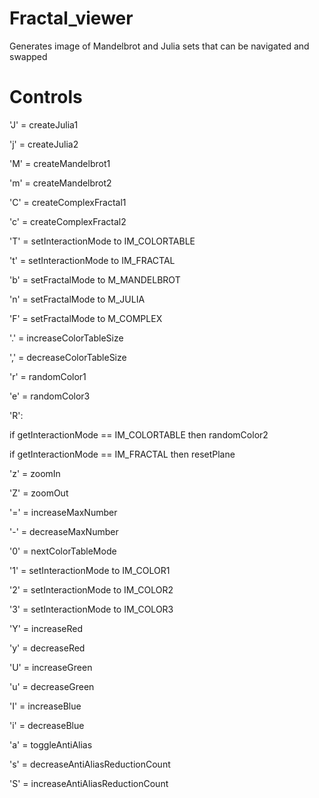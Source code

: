 # Fractal_viewer
Generates image of Mandelbrot and Julia sets that can be navigated and swapped

# Controls
'J' = createJulia1

'j' = createJulia2

'M' = createMandelbrot1

'm' = createMandelbrot2

'C' = createComplexFractal1

'c' = createComplexFractal2

'T' = setInteractionMode to IM_COLORTABLE

't' = setInteractionMode to IM_FRACTAL

'b' = setFractalMode to M_MANDELBROT

'n' = setFractalMode to M_JULIA

'F' = setFractalMode to M_COMPLEX

'.' = increaseColorTableSize

',' = decreaseColorTableSize

'r' = randomColor1

'e' = randomColor3

'R':

if getInteractionMode == IM_COLORTABLE
then randomColor2
  
if getInteractionMode == IM_FRACTAL
then resetPlane
  
'z' = zoomIn

'Z' = zoomOut

'=' = increaseMaxNumber

'-' = decreaseMaxNumber

'0' = nextColorTableMode

'1' = setInteractionMode to IM_COLOR1

'2' = setInteractionMode to IM_COLOR2

'3' = setInteractionMode to IM_COLOR3

'Y' = increaseRed

'y' = decreaseRed

'U' = increaseGreen

'u' = decreaseGreen

'I' = increaseBlue

'i' = decreaseBlue

'a' = toggleAntiAlias

's' = decreaseAntiAliasReductionCount

'S' = increaseAntiAliasReductionCount
